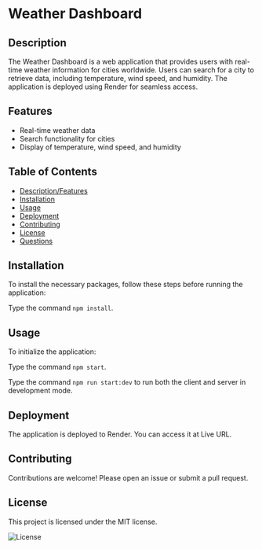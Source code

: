  
  # Weather Dashboard
  
  ## Description
  
  The Weather Dashboard is a web application that provides users with real-time weather information for cities worldwide. Users can search for a city to retrieve data, including temperature, wind speed, and humidity. The application is deployed using Render for seamless access.
  
  ## Features
   * Real-time weather data
   * Search functionality for cities
   * Display of temperature, wind speed, and humidity

  ## Table of Contents
  - [Description/Features](#description)
  - [Installation](#installation)
  - [Usage](#usage)
  - [Deployment](#deployment)
  - [Contributing](#contributing)
  - [License](#license)
  - [Questions](#questions)
  
  ## Installation
  
  To install the necessary packages, follow these steps before running the application:
  
  Type the command `npm install`.
  
  ## Usage

  To initialize the application:
 
  Type the command `npm start`.

  Type the command `npm run start:dev` to run both the client and server in development mode.

 ## Deployment
 The application is deployed to Render. You can access it at Live URL.
  
  ## Contributing
 Contributions are welcome! Please open an issue or submit a pull request.

  ## License
  
  This project is licensed under the MIT license.
  
  ![License](https://img.shields.io/badge/license-MIT-blue.svg)